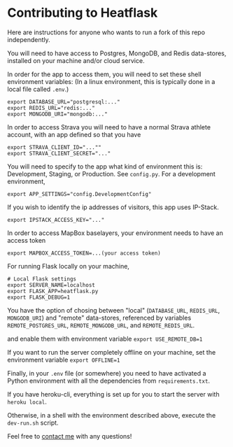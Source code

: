 # Contributing to Heatflask

Here are instructions for anyone who wants to run a fork of this repo independently.

You will need to have access to Postgres, MongoDB, and Redis data-stores, installed on your machine and/or cloud service.

In order for the app to access them, you will need to set these shell environment variables:
(In a linux environment, this is typically done in a local file called `.env`.)

```
export DATABASE_URL="postgresql:..."
export REDIS_URL="redis:..."
export MONGODB_URI="mongodb:..."
```

In order to access Strava you will need to have a normal Strava athlete account, with an app defined so that you have

```
export STRAVA_CLIENT_ID="...""
export STRAVA_CLIENT_SECRET="..."
```  

You will need to specify to the app what kind of environment this is: Development, Staging, or Production. See `config.py`.
For a development environment, 
```
export APP_SETTINGS="config.DevelopmentConfig"
```

If you wish to identify the ip addresses of visitors, this app uses IP-Stack.
```
export IPSTACK_ACCESS_KEY="..."
```

In order to access MapBox baselayers, your environment needs to have an access token
```
export MAPBOX_ACCESS_TOKEN=...(your access token)
```

For running Flask locally on your machine, 
```
# Local Flask settings
export SERVER_NAME=localhost
export FLASK_APP=heatflask.py
export FLASK_DEBUG=1
```

You have the option of chosing between "local" (`DATABASE_URL`, `REDIS_URL`, `MONGODB_URI`) and "remote" data-stores, referenced by variables `REMOTE_POSTGRES_URL`, `REMOTE_MONGODB_URL`, and `REMOTE_REDIS_URL`.

and enable them with environment variable `export USE_REMOTE_DB=1`

If you want to run the server completely offline on your machine, set the environment variable
`export OFFLINE=1`


Finally, in your `.env` file (or somewhere) you need to have activated a Python environment with all the dependencies from `requirements.txt`.


If you have heroku-cli, everything is set up for you to start the server with `heroku local`.

Otherwise, in a shell with the environment described above, execute the `dev-run.sh` script.
 


Feel free to [contact me](mailto:info@heatflask.com) with any questions!
